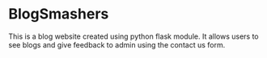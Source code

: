 # BlogSmashers
This is a blog website created using python flask module. It allows users to see blogs and give feedback to admin using the contact us form.

